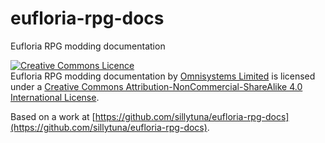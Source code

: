# eufloria-rpg-docs

Eufloria RPG modding documentation



[![Creative Commons Licence](https://i.creativecommons.org/l/by-nc-sa/4.0/88x31.png)](http://creativecommons.org/licenses/by-nc-sa/4.0/)  
<span xmlns:dct="http://purl.org/dc/terms/" property="dct:title">Eufloria RPG modding documentation</span> by [Omnisystems Limited](http://www.omni-labs.com/) is licensed under a [Creative Commons Attribution-NonCommercial-ShareAlike 4.0 International License](http://creativecommons.org/licenses/by-nc-sa/4.0/).  

Based on a work at [https://github.com/sillytuna/eufloria-rpg-docs](https://github.com/sillytuna/eufloria-rpg-docs).
